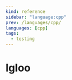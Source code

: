 ```yaml
---
kind: reference
sidebar: "language:cpp"
prev: /languages/cpp/
languages: [cpp]
tags:
  - testing
---
```


# Igloo

<!--
TODO: Finish this reference
TODO: Add tutorial and link to it
TODO: Add any recipes and link to them

We use patched Igloo. [changes](https://github.com/joakimkarlsson/igloo/compare/master...codewars:codewars)
Assertion Library [snowhouse v3.1.1](https://github.com/banditcpp/snowhouse/releases/tag/v3.1.1).
Igloo's website is no longer available, use https://web.archive.org/web/20161217124718/http://igloo-testing.org/
-->
